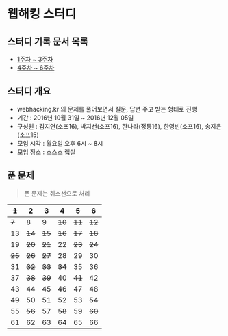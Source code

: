 # 웹해킹 스터디

## 스터디 기록 문서 목록
- [1주차 ~ 3주차](webhacking-week1to3.md)
- [4주차 ~ 6주차](webhacking-week4to6.md)

## 스터디 개요
- webhacking.kr 의 문제를 풀어보면서 질문, 답변 주고 받는 형태로 진행
- 기간 : 2016년 10월 31일 ~ 2016년 12월 05일
- 구성원 : 김지연(소프16), 박지선(소프16), 한나라(정통16), 한영빈(소프16), 송지은(소프15)
- 모임 시각 : 월요일 오후 6시 ~ 8시
- 모임 장소 : 스스스 랩실

## 푼 문제
> 푼 문제는 취소선으로 처리

~~1~~ | 2 | ~~3~~ | ~~4~~ | ~~5~~ | ~~6~~
---|---|---|---|---|---
~~7~~ | 8 | 9 | ~~10~~ | ~~11~~ | ~~12~~
13 | ~~14~~ | ~~15~~ | ~~16~~ | ~~17~~ | ~~18~~
19 | ~~20~~ | ~~21~~ | 22 | ~~23~~ | ~~24~~
~~25~~ | ~~26~~ | ~~27~~ | 28 | 29 | 30
31 | ~~32~~ | ~~33~~ | ~~34~~ | 35 | 36
37 | ~~38~~ | ~~39~~ | 40 | ~~41~~ | 42
43 | 44 | 45 | ~~46~~ | ~~47~~ | 48
~~49~~ | 50 | 51 | 52 | 53 | ~~54~~
55 | ~~56~~ | 57 | ~~58~~ | 59 | ~~60~~
61 | 62 | 63 | 64 | 65 | 66
